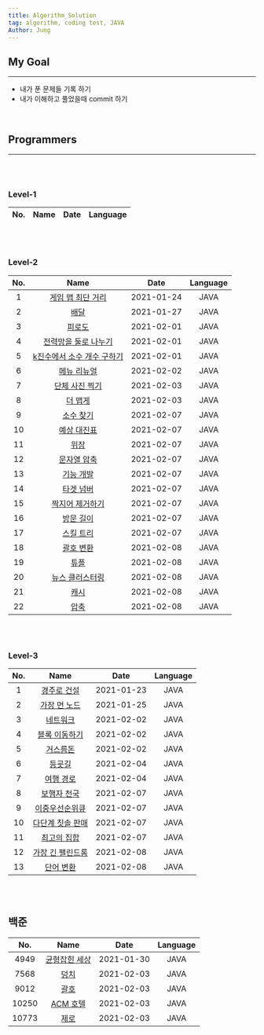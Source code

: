 ```yaml
---
title: Algorithm_Solution
tag: algorithm, coding test, JAVA
Author: Jung
---
```


## My Goal

---

- 내가 푼 문제들 기록 하기
- 내가 이해하고 풀었을때 commit 하기

</br>

## Programmers

---

</br>
</br>

### Level-1

| No. | Name | Date | Language |
| :-: | :--: | :--: | -------- |

</br>
</br>

### Level-2

| No. |                               Name                               |    Date    | Language |
| :-: | :--------------------------------------------------------------: | :--------: | :------: |
|  1  |     [게임 맵 최단 거리](./programmers/level2/solution01.md)      | 2021-01-24 |   JAVA   |
|  2  |            [배달](./programmers/level2/solution02.md)            | 2021-01-27 |   JAVA   |
|  3  |           [피로도](./programmers/level2/solution03.md)           | 2021-02-01 |   JAVA   |
|  4  |    [전력망을 둘로 나누기](./programmers/level2/solution04.md)    | 2021-02-01 |   JAVA   |
|  5  | [k진수에서 소수 개수 구하기](./programmers/level2/solution05.md) | 2021-02-01 |   JAVA   |
|  6  |        [메뉴 리뉴얼](./programmers/level2/solution06.md)         | 2021-02-02 |   JAVA   |
|  7  |       [단체 사진 찍기](./programmers/level2/solution07.md)       | 2021-02-03 |   JAVA   |
|  8  |          [더 맵게](./programmers/level2/solution08.md)           | 2021-02-03 |   JAVA   |
|  9  |         [소수 찾기](./programmers/level2/solution09.md)          | 2021-02-07 |   JAVA   |
| 10  |        [예상 대진표](./programmers/level2/solution10.md)         | 2021-02-07 |   JAVA   |
| 11  |            [위장](./programmers/level2/solution11.md)            | 2021-02-07 |   JAVA   |
| 12  |        [문자열 압축](./programmers/level2/solution12.md)         | 2021-02-07 |   JAVA   |
| 13  |         [기능 개발](./programmers/level2/solution13.md)          | 2021-02-07 |   JAVA   |
| 14  |         [타겟 넘버](./programmers/level2/solution14.md)          | 2021-02-07 |   JAVA   |
| 15  |      [짝지어 제거하기](./programmers/level2/solution15.md)       | 2021-02-07 |   JAVA   |
| 16  |         [방문 길이](./programmers/level2/solution16.md)          | 2021-02-07 |   JAVA   |
| 17  |         [스킬 트리](./programmers/level2/solution17.md)          | 2021-02-07 |   JAVA   |
| 18  |         [괄호 변환](./programmers/level2/solution18.md)          | 2021-02-08 |   JAVA   |
| 19  |            [튜플](./programmers/level2/solution19.md)            | 2021-02-08 |   JAVA   |
| 20  |      [뉴스 클러스터링](./programmers/level2/solution20.md)       | 2021-02-08 |   JAVA   |
| 21  |            [캐시](./programmers/level2/solution21.md)            | 2021-02-08 |   JAVA   |
| 22  |            [압축](./programmers/level2/solution22.md)            | 2021-02-08 |   JAVA   |

</br>
</br>

### Level-3

| No. |                          Name                          |    Date    | Language |
| :-: | :----------------------------------------------------: | :--------: | :------: |
|  1  |   [경주로 건설](./programmers/level3/solution01.md)    | 2021-01-23 |   JAVA   |
|  2  |   [가장 먼 노드](./programmers/level3/solution02.md)   | 2021-01-25 |   JAVA   |
|  3  |     [네트워크](./programmers/level3/solution03.md)     | 2021-02-02 |   JAVA   |
|  4  |  [블록 이동하기](./programmers/level3/solution04.md)   | 2021-02-02 |   JAVA   |
|  5  |     [거스름돈](./programmers/level3/solution05.md)     | 2021-02-02 |   JAVA   |
|  6  |      [등굣길](./programmers/level3/solution06.md)      | 2021-02-04 |   JAVA   |
|  7  |    [여행 경로](./programmers/level3/solution07.md)     | 2021-02-04 |   JAVA   |
|  8  |   [보행자 천국](./programmers/level3/solution08.md)    | 2021-02-07 |   JAVA   |
|  9  |  [이중우선순위큐](./programmers/level3/solution09.md)  | 2021-02-07 |   JAVA   |
| 10  | [다단계 칫솔 판매](./programmers/level3/solution10.md) | 2021-02-07 |   JAVA   |
| 11  |   [최고의 집합](./programmers/level3/solution11.md)    | 2021-02-07 |   JAVA   |
| 12  | [가장 긴 팰린드롬](./programmers/level3/solution12.md) | 2021-02-08 |   JAVA   |
| 13  |    [단어 변환](./programmers/level3/solution13.md)     | 2021-02-08 |   JAVA   |

</br>
</br>

## 백준

|  No.  |                       Name                       |    Date    | Language |
| :---: | :----------------------------------------------: | :--------: | :------: |
| 4949  | [균형잡힌 세상](./baekjoon/class2/solution01.md) | 2021-01-30 |   JAVA   |
| 7568  |     [덩치](./baekjoon/class2/solution02.md)      | 2021-02-03 |   JAVA   |
| 9012  |     [괄호](./baekjoon/class2/solution03.md)      | 2021-02-03 |   JAVA   |
| 10250 |   [ACM 호텔](./baekjoon/class2/solution04.md)    | 2021-02-03 |   JAVA   |
| 10773 |     [제로](./baekjoon/class2/solution05.md)      | 2021-02-03 |   JAVA   |

</br>
</br>
